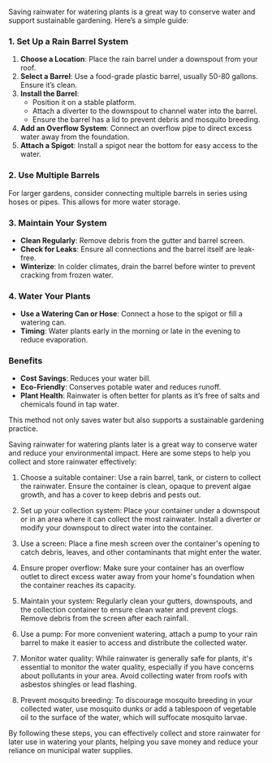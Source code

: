 Saving rainwater for watering plants is a great way to conserve water and support sustainable gardening. Here’s a simple guide:

### 1. Set Up a Rain Barrel System

1. **Choose a Location**: Place the rain barrel under a downspout from your roof.
2. **Select a Barrel**: Use a food-grade plastic barrel, usually 50-80 gallons. Ensure it’s clean.
3. **Install the Barrel**:
    - Position it on a stable platform.
    - Attach a diverter to the downspout to channel water into the barrel.
    - Ensure the barrel has a lid to prevent debris and mosquito breeding.
4. **Add an Overflow System**: Connect an overflow pipe to direct excess water away from the foundation.
5. **Attach a Spigot**: Install a spigot near the bottom for easy access to the water.

### 2. Use Multiple Barrels

For larger gardens, consider connecting multiple barrels in series using hoses or pipes. This allows for more water storage.

### 3. Maintain Your System

- **Clean Regularly**: Remove debris from the gutter and barrel screen.
- **Check for Leaks**: Ensure all connections and the barrel itself are leak-free.
- **Winterize**: In colder climates, drain the barrel before winter to prevent cracking from frozen water.

### 4. Water Your Plants

- **Use a Watering Can or Hose**: Connect a hose to the spigot or fill a watering can.
- **Timing**: Water plants early in the morning or late in the evening to reduce evaporation.

### Benefits

- **Cost Savings**: Reduces your water bill.
- **Eco-Friendly**: Conserves potable water and reduces runoff.
- **Plant Health**: Rainwater is often better for plants as it’s free of salts and chemicals found in tap water.

This method not only saves water but also supports a sustainable gardening practice.

Saving rainwater for watering plants later is a great way to conserve water and reduce your environmental impact. Here are some steps to help you collect and store rainwater effectively:

1. Choose a suitable container: Use a rain barrel, tank, or cistern to collect the rainwater. Ensure the container is clean, opaque to prevent algae growth, and has a cover to keep debris and pests out.

2. Set up your collection system: Place your container under a downspout or in an area where it can collect the most rainwater. Install a diverter or modify your downspout to direct water into the container.

3. Use a screen: Place a fine mesh screen over the container's opening to catch debris, leaves, and other contaminants that might enter the water.

4. Ensure proper overflow: Make sure your container has an overflow outlet to direct excess water away from your home's foundation when the container reaches its capacity.

5. Maintain your system: Regularly clean your gutters, downspouts, and the collection container to ensure clean water and prevent clogs. Remove debris from the screen after each rainfall.

6. Use a pump: For more convenient watering, attach a pump to your rain barrel to make it easier to access and distribute the collected water.

7. Monitor water quality: While rainwater is generally safe for plants, it's essential to monitor the water quality, especially if you have concerns about pollutants in your area. Avoid collecting water from roofs with asbestos shingles or lead flashing.

8. Prevent mosquito breeding: To discourage mosquito breeding in your collected water, use mosquito dunks or add a tablespoon of vegetable oil to the surface of the water, which will suffocate mosquito larvae.

By following these steps, you can effectively collect and store rainwater for later use in watering your plants, helping you save money and reduce your reliance on municipal water supplies.
